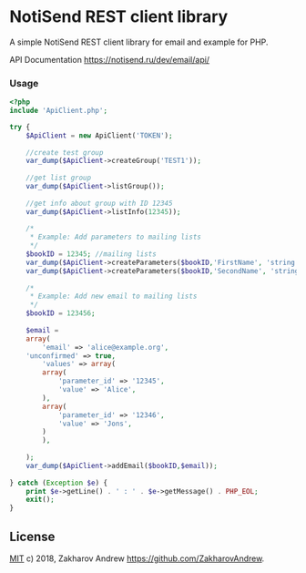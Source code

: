 # NotiSend REST client library
A simple NotiSend REST client library for email and example for PHP.

API Documentation https://notisend.ru/dev/email/api/

### Usage

```php
<?php
include 'ApiClient.php';

try {
    $ApiClient = new ApiClient('TOKEN');
    
    //create test group
    var_dump($ApiClient->createGroup('TEST1'));
    
    //get list group
    var_dump($ApiClient->listGroup());
    
    //get info about group with ID 12345
    var_dump($ApiClient->listInfo(12345));
    
    /*
     * Example: Add parameters to mailing lists
     */
    $bookID = 12345; //mailing lists
    var_dump($ApiClient->createParameters($bookID,'FirstName', 'string'));
    var_dump($ApiClient->createParameters($bookID,'SecondName', 'string'));
    
    /*
     * Example: Add new email to mailing lists
     */
    $bookID = 123456;
    
    $email = 
	array(
        'email' => 'alice@example.org',
	'unconfirmed' => true,
        'values' => array(
	    array(
	        'parameter_id' => '12345',
	        'value' => 'Alice',
	    ),
	    array(
	        'parameter_id' => '12346',
	        'value' => 'Jons',
	    )
	    ),
	
    );
    var_dump($ApiClient->addEmail($bookID,$email));
    
} catch (Exception $e) {
    print $e->getLine() . ' : ' . $e->getMessage() . PHP_EOL;
    exit();
}
```
## License

[MIT](https://github.com/ZakharovAndrew/php-ftp-client/blob/master/LICENSE) c) 2018, Zakharov Andrew <https://github.com/ZakharovAndrew>.
